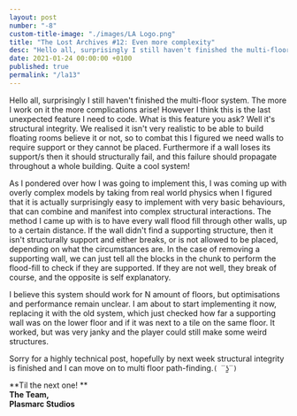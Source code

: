 ```yaml
---
layout: post
number: "-8"
custom-title-image: "./images/LA Logo.png"
title: "The Lost Archives #12: Even more complexity"
desc: "Hello all, surprisingly I still haven't finished the multi-floor system. The more I work on it the more complications arise! However I think this is the last unexpected feature I need to code. What is this feature you ask? Well it's structural integrity. We realised it isn't very realistic to be able to build floating rooms believe it or not, so to combat this I figured we need walls to require support or they cannot be placed. Furthermore if a wall loses its support/s then it should structurally fail, and this failure should propagate throughout a whole building. Quite a cool system!"
date: 2021-01-24 00:00:00 +0100
published: true
permalink: "/la13"
---
```


Hello all, surprisingly I still haven't finished the multi-floor system. The more I work on it the more complications arise! However I think this is the last unexpected feature I need to code. What is this feature you ask? Well it's structural integrity. We realised it isn't very realistic to be able to build floating rooms believe it or not, so to combat this I figured we need walls to require support or they cannot be placed. Furthermore if a wall loses its support/s then it should structurally fail, and this failure should propagate throughout a whole building. Quite a cool system!

As I pondered over how I was going to implement this, I was coming up  with overly complex models by taking from real world physics when I figured that it is actually surprisingly easy to implement with very basic behaviours, that can combine and manifest into complex structural interactions. The method I came up with is to have every wall flood fill through other walls, up to a certain distance. If the wall didn't find a supporting structure, then it isn't structurally support and either breaks, or is not allowed to be placed, depending on what the circumstances are. In the case of removing a supporting wall, we can just tell all the blocks in the chunk to perform the flood-fill to check if they are supported. If they are not well, they break of course, and the opposite is self explanatory.

I believe this system should work for N amount of floors, but optimisations and performance remain unclear. I am about to start implementing it now, replacing it with the old system, which just checked how far a supporting wall was on the lower floor and if it was next to a tile on the same floor. It worked, but was very janky and the player could still make some weird structures.

Sorry for a highly technical post, hopefully by next week structural integrity is finished and I can move on to multi floor path-finding.`( ‾ʖ̫‾)`

**Til the next one! **\
**The Team,**\
**Plasmarc Studios**
